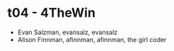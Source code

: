 # t04 - 4TheWin
* Evan Salzman, evansalz, evansalz
* Alison Finnman, afinnman, afinnman, the girl coder
